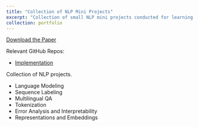 ```yaml
---
title: "Collection of NLP Mini Projects"
excerpt: "Collection of small NLP mini projects conducted for learning. Includes language modeling, sequence labeling, multilingual QA and others. <br/><img src=\"/images/portfolio/nlpLabs/langModel.png\" width=\"500\" >"
collection: portfolio
---
```


[Download the Paper](/files/portfolio/fullPapers/nlpLabsPaper.pdf)

Relevant GitHub Repos:
- [Implementation](https://github.com/ernlavr/nlpLabs)

Collection of NLP projects.
- Language Modeling
- Sequence Labeling
- Multilingual QA
- Tokenization
- Error Analysis and Interpretability
- Representations and Embeddings